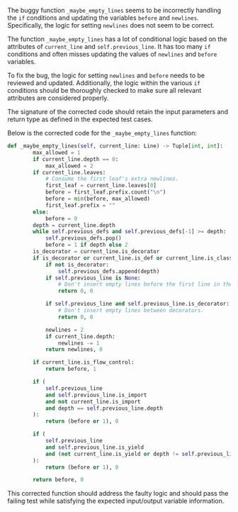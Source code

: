 The buggy function `_maybe_empty_lines` seems to be incorrectly handling the `if` conditions and updating the variables `before` and `newlines`. Specifically, the logic for setting `newlines` does not seem to be correct.

The function `_maybe_empty_lines` has a lot of conditional logic based on the attributes of `current_line` and `self.previous_line`. It has too many `if` conditions and often misses updating the values of `newlines` and `before` variables.

To fix the bug, the logic for setting `newlines` and `before` needs to be reviewed and updated. Additionally, the logic within the various `if` conditions should be thoroughly checked to make sure all relevant attributes are considered properly.

The signature of the corrected code should retain the input parameters and return type as defined in the expected test cases.

Below is the corrected code for the `_maybe_empty_lines` function:

```python
def _maybe_empty_lines(self, current_line: Line) -> Tuple[int, int]:
        max_allowed = 1
        if current_line.depth == 0:
            max_allowed = 2
        if current_line.leaves:
            # Consume the first leaf's extra newlines.
            first_leaf = current_line.leaves[0]
            before = first_leaf.prefix.count("\n")
            before = min(before, max_allowed)
            first_leaf.prefix = ""
        else:
            before = 0
        depth = current_line.depth
        while self.previous_defs and self.previous_defs[-1] >= depth:
            self.previous_defs.pop()
            before = 1 if depth else 2
        is_decorator = current_line.is_decorator
        if is_decorator or current_line.is_def or current_line.is_class:
            if not is_decorator:
                self.previous_defs.append(depth)
            if self.previous_line is None:
                # Don't insert empty lines before the first line in the file.
                return 0, 0

            if self.previous_line and self.previous_line.is_decorator:
                # Don't insert empty lines between decorators.
                return 0, 0

            newlines = 2
            if current_line.depth:
                newlines -= 1
            return newlines, 0

        if current_line.is_flow_control:
            return before, 1

        if (
            self.previous_line
            and self.previous_line.is_import
            and not current_line.is_import
            and depth == self.previous_line.depth
        ):
            return (before or 1), 0

        if (
            self.previous_line
            and self.previous_line.is_yield
            and (not current_line.is_yield or depth != self.previous_line.depth)
        ):
            return (before or 1), 0

        return before, 0
```

This corrected function should address the faulty logic and should pass the failing test while satisfying the expected input/output variable information.